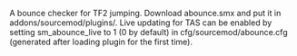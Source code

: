 A bounce checker for TF2 jumping. Download abounce.smx and put it in addons/sourcemod/plugins/.
Live updating for TAS can be enabled by setting sm_abounce_live to 1 (0 by default) in cfg/sourcemod/abounce.cfg (generated after loading plugin for the first time).
